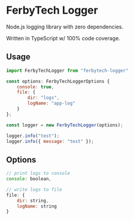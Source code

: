 # FerbyTech Logger
Node.js logging library with zero dependencies.

Written in TypeScript w/ 100% code coverage.

## Usage
```js
import FerbyTechLogger from "ferbytech-logger"

const options: FerbyTechLoggerOptions {
    console: true,
    file: {
        dir: "logs",
        logName: "app-log"
    }
};

const logger = new FerbyTechLogger(options);

logger.info("test");
logger.info({ message: "test" });
```

## Options
```js
// print logs to console
console: boolean,

// write logs to file
file: {
    dir: string,
    logName: string
}
```
